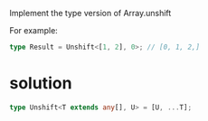 Implement the type version of Array.unshift

For example:

```ts
type Result = Unshift<[1, 2], 0>; // [0, 1, 2,]
```

# solution

```ts
type Unshift<T extends any[], U> = [U, ...T];
```
